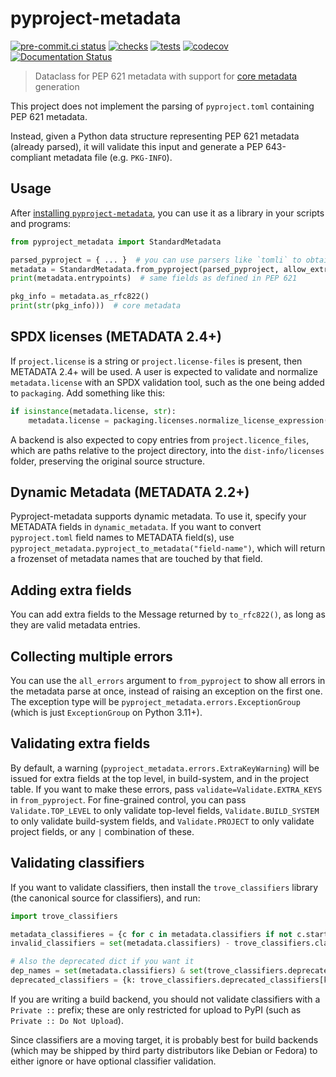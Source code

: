 # pyproject-metadata

[![pre-commit.ci status](https://results.pre-commit.ci/badge/github/pypa/pyproject-metadata/main.svg)](https://results.pre-commit.ci/latest/github/pypa/pyproject-metadata/main)
[![checks](https://github.com/pypa/pyproject-metadata/actions/workflows/checks.yml/badge.svg)](https://github.com/FFY00/python-pyproject-metadata/actions/workflows/checks.yml)
[![tests](https://github.com/pypa/pyproject-metadata/actions/workflows/tests.yml/badge.svg)](https://github.com/pypa/pyproject-metadata/actions/workflows/tests.yml)
[![codecov](https://codecov.io/gh/pypa/pyproject-metadata/branch/main/graph/badge.svg?token=9chBjS1lch)](https://codecov.io/gh/pypa/pyproject-metadata)
[![Documentation Status](https://readthedocs.org/projects/pyproject-metadata/badge/?version=latest)](https://pep621.readthedocs.io/en/latest/?badge=latest)


> Dataclass for PEP 621 metadata with support for [core metadata] generation

This project does not implement the parsing of `pyproject.toml`
containing PEP 621 metadata.

Instead, given a Python data structure representing PEP 621 metadata (already
parsed), it will validate this input and generate a PEP 643-compliant metadata
file (e.g. `PKG-INFO`).


## Usage

After [installing `pyproject-metadata`](https://pypi.org/project/pyproject-metadata/),
you can use it as a library in your scripts and programs:

```python
from pyproject_metadata import StandardMetadata

parsed_pyproject = { ... }  # you can use parsers like `tomli` to obtain this dict
metadata = StandardMetadata.from_pyproject(parsed_pyproject, allow_extra_keys = False)
print(metadata.entrypoints)  # same fields as defined in PEP 621

pkg_info = metadata.as_rfc822()
print(str(pkg_info)))  # core metadata
```

## SPDX licenses (METADATA 2.4+)

If `project.license` is a string or `project.license-files` is present, then
METADATA 2.4+ will be used. A user is expected to validate and normalize
`metadata.license` with an SPDX validation tool, such as the one being added to
`packaging`. Add something like this:

```python
if isinstance(metadata.license, str):
    metadata.license = packaging.licenses.normalize_license_expression(metadata.license)
```

A backend is also expected to copy entries from `project.licence_files`, which
are paths relative to the project directory, into the `dist-info/licenses`
folder, preserving the original source structure.


[core metadata]: https://packaging.python.org/specifications/core-metadata/


## Dynamic Metadata (METADATA 2.2+)

Pyproject-metadata supports dynamic metadata. To use it, specify your METADATA fields in `dynamic_metadata`. If you want to convert `pyproject.toml` field names to METADATA field(s), use `pyproject_metadata.pyproject_to_metadata("field-name")`, which will return a frozenset of metadata names that are touched by that field.

## Adding extra fields

You can add extra fields to the Message returned by `to_rfc822()`, as long as they are valid metadata entries.

## Collecting multiple errors

You can use the `all_errors` argument to `from_pyproject` to show all errors in
the metadata parse at once, instead of raising an exception on the first one.
The exception type will be `pyproject_metadata.errors.ExceptionGroup` (which is
just `ExceptionGroup` on Python 3.11+).

## Validating extra fields

By default, a warning (`pyproject_metadata.errors.ExtraKeyWarning`) will be
issued for extra fields at the top level, in build-system, and in the project
table. If you want to make these errors, pass `validate=Validate.EXTRA_KEYS` in
`from_pyproject`. For fine-grained control, you can pass `Validate.TOP_LEVEL` to
only validate top-level fields, `Validate.BUILD_SYSTEM` to only validate
build-system fields, and `Validate.PROJECT` to only validate project fields, or
any `|` combination of these.

## Validating classifiers

If you want to validate classifiers, then install the `trove_classifiers` library (the canonical source for classifiers), and run:

```python
import trove_classifiers

metadata_classifieres = {c for c in metadata.classifiers if not c.startswith("Private ::")}
invalid_classifiers = set(metadata.classifiers) - trove_classifiers.classifiers

# Also the deprecated dict if you want it
dep_names = set(metadata.classifiers) & set(trove_classifiers.deprecated_classifiers)
deprecated_classifiers = {k: trove_classifiers.deprecated_classifiers[k] for k in dep_names}
```

If you are writing a build backend, you should not validate classifiers with a `Private ::` prefix; these are only restricted for upload to PyPI (such as `Private :: Do Not Upload`).

Since classifiers are a moving target, it is probably best for build backends (which may be shipped by third party distributors like Debian or Fedora) to either ignore or have optional classifier validation.
